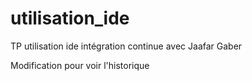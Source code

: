 # utilisation_ide
TP utilisation ide intégration continue avec Jaafar Gaber

Modification pour voir l'historique
